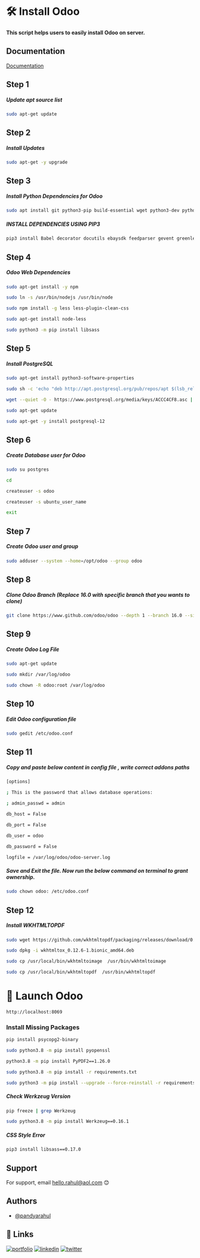 
# 🛠 Install Odoo

#### This script helps users to easily install Odoo on server.


## Documentation

[Documentation](https://www.getopenerp.com/install-odoo-12-on-ubuntu-18-04/)


## Step 1
##### Update apt source list

```bash
sudo apt-get update
```

## Step 2
##### Install Updates

```bash
sudo apt-get -y upgrade
```

## Step 3
##### Install Python Dependencies for Odoo

```bash
sudo apt install git python3-pip build-essential wget python3-dev python3-venv python3-wheel libxslt-dev libzip-dev libldap2-dev libsasl2-dev python3-setuptools node-less
```

##### INSTALL DEPENDENCIES USING PIP3

```bash
pip3 install Babel decorator docutils ebaysdk feedparser gevent greenlet html2text Jinja2 lxml Mako MarkupSafe mock num2words ofxparse passlib Pillow psutil psycogreen psycopg2 pydot pyparsing PyPDF2 pyserial python-dateutil python-openid pytz pyusb PyYAML qrcode reportlab requests six suds-jurko vatnumber vobject Werkzeug XlsxWriter xlwt xlrd
```

## Step 4
##### Odoo Web Dependencies

```bash
sudo apt-get install -y npm
```


```bash
sudo ln -s /usr/bin/nodejs /usr/bin/node
```


```bash
sudo npm install -g less less-plugin-clean-css
```


```bash
sudo apt-get install node-less
```


```bash
sudo python3 -m pip install libsass
```

## Step 5
##### Install PostgreSQL 

```bash
sudo apt-get install python3-software-properties
```


```bash
sudo sh -c 'echo "deb http://apt.postgresql.org/pub/repos/apt $(lsb_release -cs)-pgdg main" > /etc/apt/sources.list.d/pgdg.list'
```

```bash
wget --quiet -O - https://www.postgresql.org/media/keys/ACCC4CF8.asc | sudo apt-key add -
```

```bash
sudo apt-get update
```

```bash
sudo apt-get -y install postgresql-12
```

## Step 6
##### Create Database user for Odoo

```bash
sudo su postgres
```

```bash
cd
```

```bash
createuser -s odoo
```

```bash
createuser -s ubuntu_user_name
```

```bash
exit
```

## Step 7
##### Create Odoo user and group

```bash
sudo adduser --system --home=/opt/odoo --group odoo
```

## Step 8
##### Clone Odoo Branch (Replace 16.0 with specific branch that you wants to clone)

```bash
git clone https://www.github.com/odoo/odoo --depth 1 --branch 16.0 --single-branch
```

## Step 9
##### Create Odoo Log File

```bash
sudo apt-get update
```

```bash
sudo mkdir /var/log/odoo
```

```bash
sudo chown -R odoo:root /var/log/odoo
```

## Step 10
##### Edit Odoo configuration file

```bash
sudo gedit /etc/odoo.conf
```

## Step 11
##### Copy and paste below content in config file , write correct addons paths

```bash
[options]

; This is the password that allows database operations:

; admin_passwd = admin

db_host = False

db_port = False

db_user = odoo

db_password = False

logfile = /var/log/odoo/odoo-server.log
```

##### Save and Exit the file. Now run the below command on terminal to grant ownership.
```bash
sudo chown odoo: /etc/odoo.conf
```

## Step 12
##### Install WKHTMLTOPDF

```bash
sudo wget https://github.com/wkhtmltopdf/packaging/releases/download/0.12.6-1/wkhtmltox_0.12.6-1.bionic_amd64.deb
```

```bash
sudo dpkg -i wkhtmltox_0.12.6-1.bionic_amd64.deb
```

```bash
sudo cp /usr/local/bin/wkhtmltoimage  /usr/bin/wkhtmltoimage
```

```bash
sudo cp /usr/local/bin/wkhtmltopdf  /usr/bin/wkhtmltopdf
```

# 🚀 Launch Odoo
```bash
http://localhost:8069
```

### Install Missing Packages

```bash
pip install psycopg2-binary
```

```bash
sudo python3.8 -m pip install pyopenssl
```

```bash
python3.8 -m pip install PyPDF2==1.26.0
```

```bash
sudo python3.8 -m pip install -r requirements.txt
```

```bash
sudo python3 -m pip install --upgrade --force-reinstall -r requirements.txt
```

##### Check Werkzeug Version
```bash
pip freeze | grep Werkzeug
```

```bash
sudo python3.8 -m pip install Werkzeug==0.16.1
```

##### CSS Style Error
```bash
pip3 install libsass==0.17.0
```

## Support

For support, email hello.rahul@aol.com 😊

## Authors

- [@pandyarahul](https://github.com/pandyarahul)


## 🔗 Links
[![portfolio](https://img.shields.io/badge/my_portfolio-000?style=for-the-badge&logo=ko-fi&logoColor=white)](https://pandyarahul.odoo.com/)
[![linkedin](https://img.shields.io/badge/linkedin-0A66C2?style=for-the-badge&logo=linkedin&logoColor=white)](https://www.linkedin.com/in/pandyarahul/)
[![twitter](https://img.shields.io/badge/twitter-1DA1F2?style=for-the-badge&logo=twitter&logoColor=white)](https://twitter.com/pandyarahul4u/)
